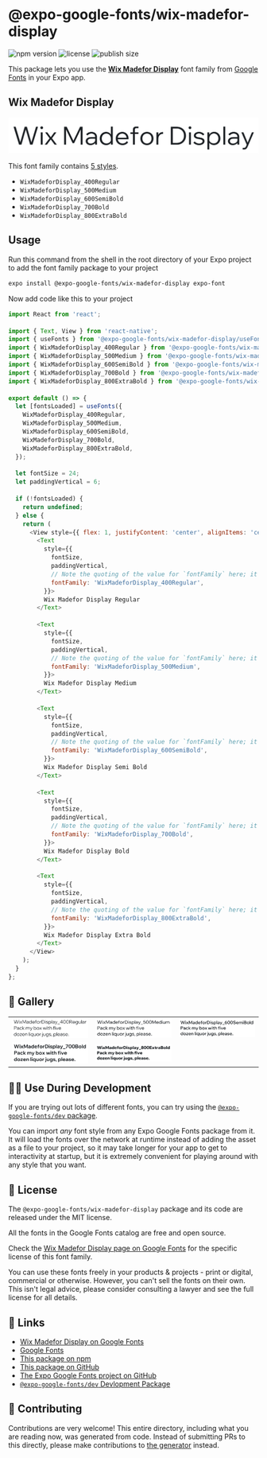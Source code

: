 # @expo-google-fonts/wix-madefor-display

![npm version](https://flat.badgen.net/npm/v/@expo-google-fonts/wix-madefor-display)
![license](https://flat.badgen.net/github/license/expo/google-fonts)
![publish size](https://flat.badgen.net/packagephobia/install/@expo-google-fonts/wix-madefor-display)

This package lets you use the [**Wix Madefor Display**](https://fonts.google.com/specimen/Wix+Madefor+Display) font family from [Google Fonts](https://fonts.google.com/) in your Expo app.

## Wix Madefor Display

![Wix Madefor Display](./font-family.png)

This font family contains [5 styles](#-gallery).

- `WixMadeforDisplay_400Regular`
- `WixMadeforDisplay_500Medium`
- `WixMadeforDisplay_600SemiBold`
- `WixMadeforDisplay_700Bold`
- `WixMadeforDisplay_800ExtraBold`

## Usage

Run this command from the shell in the root directory of your Expo project to add the font family package to your project
```sh
expo install @expo-google-fonts/wix-madefor-display expo-font
```

Now add code like this to your project
```js
import React from 'react';

import { Text, View } from 'react-native';
import { useFonts } from '@expo-google-fonts/wix-madefor-display/useFonts';
import { WixMadeforDisplay_400Regular } from '@expo-google-fonts/wix-madefor-display/400Regular';
import { WixMadeforDisplay_500Medium } from '@expo-google-fonts/wix-madefor-display/500Medium';
import { WixMadeforDisplay_600SemiBold } from '@expo-google-fonts/wix-madefor-display/600SemiBold';
import { WixMadeforDisplay_700Bold } from '@expo-google-fonts/wix-madefor-display/700Bold';
import { WixMadeforDisplay_800ExtraBold } from '@expo-google-fonts/wix-madefor-display/800ExtraBold';

export default () => {
  let [fontsLoaded] = useFonts({
    WixMadeforDisplay_400Regular,
    WixMadeforDisplay_500Medium,
    WixMadeforDisplay_600SemiBold,
    WixMadeforDisplay_700Bold,
    WixMadeforDisplay_800ExtraBold,
  });

  let fontSize = 24;
  let paddingVertical = 6;

  if (!fontsLoaded) {
    return undefined;
  } else {
    return (
      <View style={{ flex: 1, justifyContent: 'center', alignItems: 'center' }}>
        <Text
          style={{
            fontSize,
            paddingVertical,
            // Note the quoting of the value for `fontFamily` here; it expects a string!
            fontFamily: 'WixMadeforDisplay_400Regular',
          }}>
          Wix Madefor Display Regular
        </Text>

        <Text
          style={{
            fontSize,
            paddingVertical,
            // Note the quoting of the value for `fontFamily` here; it expects a string!
            fontFamily: 'WixMadeforDisplay_500Medium',
          }}>
          Wix Madefor Display Medium
        </Text>

        <Text
          style={{
            fontSize,
            paddingVertical,
            // Note the quoting of the value for `fontFamily` here; it expects a string!
            fontFamily: 'WixMadeforDisplay_600SemiBold',
          }}>
          Wix Madefor Display Semi Bold
        </Text>

        <Text
          style={{
            fontSize,
            paddingVertical,
            // Note the quoting of the value for `fontFamily` here; it expects a string!
            fontFamily: 'WixMadeforDisplay_700Bold',
          }}>
          Wix Madefor Display Bold
        </Text>

        <Text
          style={{
            fontSize,
            paddingVertical,
            // Note the quoting of the value for `fontFamily` here; it expects a string!
            fontFamily: 'WixMadeforDisplay_800ExtraBold',
          }}>
          Wix Madefor Display Extra Bold
        </Text>
      </View>
    );
  }
};

```

## 🔡 Gallery


||||
|-|-|-|
|![WixMadeforDisplay_400Regular](.//400Regular/WixMadeforDisplay_400Regular.ttf.png)|![WixMadeforDisplay_500Medium](.//500Medium/WixMadeforDisplay_500Medium.ttf.png)|![WixMadeforDisplay_600SemiBold](.//600SemiBold/WixMadeforDisplay_600SemiBold.ttf.png)||
|![WixMadeforDisplay_700Bold](.//700Bold/WixMadeforDisplay_700Bold.ttf.png)|![WixMadeforDisplay_800ExtraBold](.//800ExtraBold/WixMadeforDisplay_800ExtraBold.ttf.png)|||


## 👩‍💻 Use During Development

If you are trying out lots of different fonts, you can try using the [`@expo-google-fonts/dev` package](https://github.com/freeboub/google-fonts/tree/master/font-packages/dev#readme).

You can import *any* font style from any Expo Google Fonts package from it. It will load the fonts
over the network at runtime instead of adding the asset as a file to your project, so it may take longer
for your app to get to interactivity at startup, but it is extremely convenient
for playing around with any style that you want.

## 📖 License

The `@expo-google-fonts/wix-madefor-display` package and its code are released under the MIT license.

All the fonts in the Google Fonts catalog are free and open source.

Check the [Wix Madefor Display page on Google Fonts](https://fonts.google.com/specimen/Wix+Madefor+Display) for the specific license of this font family.

You can use these fonts freely in your products & projects - print or digital, commercial or otherwise. However, you can't sell the fonts on their own. This isn't legal advice, please consider consulting a lawyer and see the full license for all details.

## 🔗 Links

- [Wix Madefor Display on Google Fonts](https://fonts.google.com/specimen/Wix+Madefor+Display)
- [Google Fonts](https://fonts.google.com/)
- [This package on npm](https://www.npmjs.com/package/@expo-google-fonts/wix-madefor-display)
- [This package on GitHub](https://github.com/freeboub/google-fonts/tree/master/font-packages/wix-madefor-display)
- [The Expo Google Fonts project on GitHub](https://github.com/freeboub/google-fonts)
- [`@expo-google-fonts/dev` Devlopment Package](https://github.com/freeboub/google-fonts/tree/master/font-packages/dev)

## 🤝 Contributing

Contributions are very welcome! This entire directory, including what you are reading now, was generated from code. Instead of submitting PRs to this directly, please make contributions to [the generator](https://github.com/freeboub/google-fonts/tree/master/packages/generator) instead.
